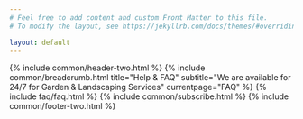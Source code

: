 ```yaml
---
# Feel free to add content and custom Front Matter to this file.
# To modify the layout, see https://jekyllrb.com/docs/themes/#overriding-theme-defaults

layout: default
---
```


{% include common/header-two.html %}
{% include common/breadcrumb.html title="Help & FAQ"  subtitle="We are available for 24/7 for Garden & Landscaping Services" currentpage="FAQ" %}
{% include faq/faq.html %}
{% include common/subscribe.html %}
{% include common/footer-two.html %}
